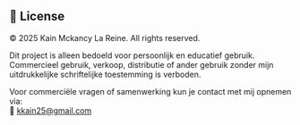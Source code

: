 ## 📄 License

© 2025 Kain Mckancy La Reine. All rights reserved.

Dit project is alleen bedoeld voor persoonlijk en educatief gebruik.  
Commercieel gebruik, verkoop, distributie of ander gebruik zonder mijn uitdrukkelijke schriftelijke toestemming is verboden.

Voor commerciële vragen of samenwerking kun je contact met mij opnemen via:  
📧 kkain25@gmail.com
